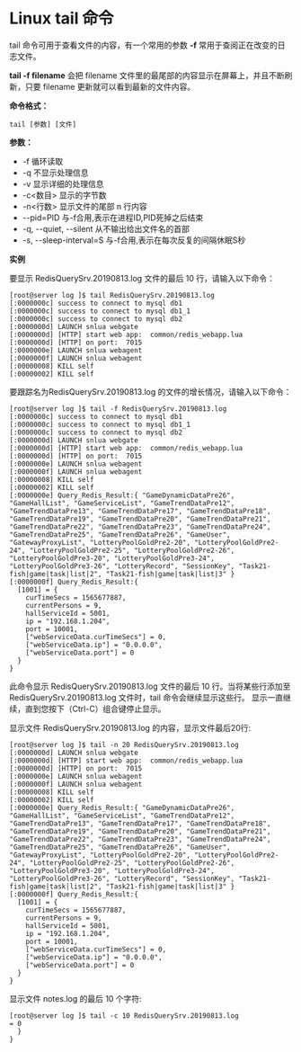# Linux tail 命令

tail 命令可用于查看文件的内容，有一个常用的参数 **-f** 常用于查阅正在改变的日志文件。

**tail -f filename** 会把 filename 文件里的最尾部的内容显示在屏幕上，并且不断刷新，只要 filename 更新就可以看到最新的文件内容。

**命令格式：**

```
tail [参数] [文件]  
```

**参数：**

- -f 循环读取
- -q 不显示处理信息
- -v 显示详细的处理信息
- -c<数目> 显示的字节数
- -n<行数> 显示文件的尾部 n 行内容
- --pid=PID 与-f合用,表示在进程ID,PID死掉之后结束
- -q, --quiet, --silent 从不输出给出文件名的首部
- -s, --sleep-interval=S 与-f合用,表示在每次反复的间隔休眠S秒

**实例**

要显示 RedisQuerySrv.20190813.log 文件的最后 10 行，请输入以下命令：

```
[root@server log ]$ tail RedisQuerySrv.20190813.log 
[:0000000c] success to connect to mysql db1
[:0000000c] success to connect to mysql db1_1
[:0000000c] success to connect to mysql db2
[:0000000d] LAUNCH snlua webgate
[:0000000d] [HTTP] start web app:  common/redis_webapp.lua
[:0000000d] [HTTP] on port:  7015
[:0000000e] LAUNCH snlua webagent
[:0000000f] LAUNCH snlua webagent
[:00000008] KILL self
[:00000002] KILL self
```

要跟踪名为RedisQuerySrv.20190813.log 的文件的增长情况，请输入以下命令：

```
[root@server log ]$ tail -f RedisQuerySrv.20190813.log 
[:0000000c] success to connect to mysql db1
[:0000000c] success to connect to mysql db1_1
[:0000000c] success to connect to mysql db2
[:0000000d] LAUNCH snlua webgate
[:0000000d] [HTTP] start web app:  common/redis_webapp.lua
[:0000000d] [HTTP] on port:  7015
[:0000000e] LAUNCH snlua webagent
[:0000000f] LAUNCH snlua webagent
[:00000008] KILL self
[:00000002] KILL self
[:0000000e] Query_Redis_Result:{ "GameDynamicDataPre26", "GameHallList", "GameServiceList", "GameTrendDataPre12", "GameTrendDataPre13", "GameTrendDataPre17", "GameTrendDataPre18", "GameTrendDataPre19", "GameTrendDataPre20", "GameTrendDataPre21", "GameTrendDataPre22", "GameTrendDataPre23", "GameTrendDataPre24", "GameTrendDataPre25", "GameTrendDataPre26", "GameUser", "GatewayProxyList", "LotteryPoolGoldPre2-20", "LotteryPoolGoldPre2-24", "LotteryPoolGoldPre2-25", "LotteryPoolGoldPre2-26", "LotteryPoolGoldPre3-20", "LotteryPoolGoldPre3-24", "LotteryPoolGoldPre3-26", "LotteryRecord", "SessionKey", "Task21-fish|game|task|list|2", "Task21-fish|game|task|list|3" }
[:0000000f] Query_Redis_Result:{
  [1001] = {
    curTimeSecs = 1565677887,
    currentPersons = 9,
    hallServiceId = 5001,
    ip = "192.168.1.204",
    port = 10001,
    ["webServiceData.curTimeSecs"] = 0,
    ["webServiceData.ip"] = "0.0.0.0",
    ["webServiceData.port"] = 0
  }
}
```

此命令显示 RedisQuerySrv.20190813.log  文件的最后 10 行。当将某些行添加至RedisQuerySrv.20190813.log 文件时，tail 命令会继续显示这些行。 显示一直继续，直到您按下（Ctrl-C）组合键停止显示。

显示文件 RedisQuerySrv.20190813.log 的内容，显示文件最后20行:

```
[root@server log ]$ tail -n 20 RedisQuerySrv.20190813.log
[:0000000d] LAUNCH snlua webgate
[:0000000d] [HTTP] start web app:  common/redis_webapp.lua
[:0000000d] [HTTP] on port:  7015
[:0000000e] LAUNCH snlua webagent
[:0000000f] LAUNCH snlua webagent
[:00000008] KILL self
[:00000002] KILL self
[:0000000e] Query_Redis_Result:{ "GameDynamicDataPre26", "GameHallList", "GameServiceList", "GameTrendDataPre12", "GameTrendDataPre13", "GameTrendDataPre17", "GameTrendDataPre18", "GameTrendDataPre19", "GameTrendDataPre20", "GameTrendDataPre21", "GameTrendDataPre22", "GameTrendDataPre23", "GameTrendDataPre24", "GameTrendDataPre25", "GameTrendDataPre26", "GameUser", "GatewayProxyList", "LotteryPoolGoldPre2-20", "LotteryPoolGoldPre2-24", "LotteryPoolGoldPre2-25", "LotteryPoolGoldPre2-26", "LotteryPoolGoldPre3-20", "LotteryPoolGoldPre3-24", "LotteryPoolGoldPre3-26", "LotteryRecord", "SessionKey", "Task21-fish|game|task|list|2", "Task21-fish|game|task|list|3" }
[:0000000f] Query_Redis_Result:{
  [1001] = {
    curTimeSecs = 1565677887,
    currentPersons = 9,
    hallServiceId = 5001,
    ip = "192.168.1.204",
    port = 10001,
    ["webServiceData.curTimeSecs"] = 0,
    ["webServiceData.ip"] = "0.0.0.0",
    ["webServiceData.port"] = 0
  }
}
```

显示文件 notes.log 的最后 10 个字符:

```
[root@server log ]$ tail -c 10 RedisQuerySrv.20190813.log 
= 0
  }
}
```